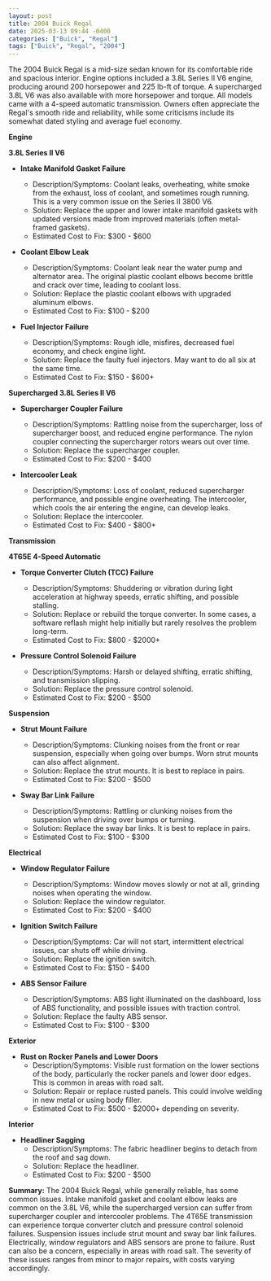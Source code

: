 ```yaml
---
layout: post
title: 2004 Buick Regal
date: 2025-03-13 09:44 -0400
categories: ["Buick", "Regal"]
tags: ["Buick", "Regal", "2004"]
---
```

The 2004 Buick Regal is a mid-size sedan known for its comfortable ride and spacious interior. Engine options included a 3.8L Series II V6 engine, producing around 200 horsepower and 225 lb-ft of torque. A supercharged 3.8L V6 was also available with more horsepower and torque. All models came with a 4-speed automatic transmission. Owners often appreciate the Regal's smooth ride and reliability, while some criticisms include its somewhat dated styling and average fuel economy.

**Engine**

**3.8L Series II V6**

*   **Intake Manifold Gasket Failure**
    *   Description/Symptoms: Coolant leaks, overheating, white smoke from the exhaust, loss of coolant, and sometimes rough running. This is a very common issue on the Series II 3800 V6.
    *   Solution: Replace the upper and lower intake manifold gaskets with updated versions made from improved materials (often metal-framed gaskets).
    *   Estimated Cost to Fix: $300 - $600

*   **Coolant Elbow Leak**
    *   Description/Symptoms: Coolant leak near the water pump and alternator area. The original plastic coolant elbows become brittle and crack over time, leading to coolant loss.
    *   Solution: Replace the plastic coolant elbows with upgraded aluminum elbows.
    *   Estimated Cost to Fix: $100 - $200

*   **Fuel Injector Failure**
    * Description/Symptoms: Rough idle, misfires, decreased fuel economy, and check engine light.
    * Solution: Replace the faulty fuel injectors. May want to do all six at the same time.
    * Estimated Cost to Fix: $150 - $600+

**Supercharged 3.8L Series II V6**

*   **Supercharger Coupler Failure**
    *   Description/Symptoms: Rattling noise from the supercharger, loss of supercharger boost, and reduced engine performance. The nylon coupler connecting the supercharger rotors wears out over time.
    *   Solution: Replace the supercharger coupler.
    *   Estimated Cost to Fix: $200 - $400

*   **Intercooler Leak**
    *   Description/Symptoms: Loss of coolant, reduced supercharger performance, and possible engine overheating. The intercooler, which cools the air entering the engine, can develop leaks.
    *   Solution: Replace the intercooler.
    *   Estimated Cost to Fix: $400 - $800+

**Transmission**

**4T65E 4-Speed Automatic**

*   **Torque Converter Clutch (TCC) Failure**
    *   Description/Symptoms: Shuddering or vibration during light acceleration at highway speeds, erratic shifting, and possible stalling.
    *   Solution: Replace or rebuild the torque converter. In some cases, a software reflash might help initially but rarely resolves the problem long-term.
    *   Estimated Cost to Fix: $800 - $2000+

*   **Pressure Control Solenoid Failure**
    *   Description/Symptoms: Harsh or delayed shifting, erratic shifting, and transmission slipping.
    *   Solution: Replace the pressure control solenoid.
    *   Estimated Cost to Fix: $200 - $500

**Suspension**

*   **Strut Mount Failure**
    *   Description/Symptoms: Clunking noises from the front or rear suspension, especially when going over bumps. Worn strut mounts can also affect alignment.
    *   Solution: Replace the strut mounts. It is best to replace in pairs.
    *   Estimated Cost to Fix: $200 - $500

*   **Sway Bar Link Failure**
    *   Description/Symptoms: Rattling or clunking noises from the suspension when driving over bumps or turning.
    *   Solution: Replace the sway bar links. It is best to replace in pairs.
    *   Estimated Cost to Fix: $100 - $300

**Electrical**

*   **Window Regulator Failure**
    *   Description/Symptoms: Window moves slowly or not at all, grinding noises when operating the window.
    *   Solution: Replace the window regulator.
    *   Estimated Cost to Fix: $200 - $400

*   **Ignition Switch Failure**
    * Description/Symptoms: Car will not start, intermittent electrical issues, car shuts off while driving.
    * Solution: Replace the ignition switch.
    * Estimated Cost to Fix: $150 - $400

*   **ABS Sensor Failure**
    *   Description/Symptoms: ABS light illuminated on the dashboard, loss of ABS functionality, and possible issues with traction control.
    *   Solution: Replace the faulty ABS sensor.
    *   Estimated Cost to Fix: $100 - $300

**Exterior**

*   **Rust on Rocker Panels and Lower Doors**
    *   Description/Symptoms: Visible rust formation on the lower sections of the body, particularly the rocker panels and lower door edges. This is common in areas with road salt.
    *   Solution: Repair or replace rusted panels. This could involve welding in new metal or using body filler.
    *   Estimated Cost to Fix: $500 - $2000+ depending on severity.

**Interior**

*   **Headliner Sagging**
    *   Description/Symptoms: The fabric headliner begins to detach from the roof and sag down.
    *   Solution: Replace the headliner.
    *   Estimated Cost to Fix: $200 - $500

**Summary:** The 2004 Buick Regal, while generally reliable, has some common issues. Intake manifold gasket and coolant elbow leaks are common on the 3.8L V6, while the supercharged version can suffer from supercharger coupler and intercooler problems. The 4T65E transmission can experience torque converter clutch and pressure control solenoid failures. Suspension issues include strut mount and sway bar link failures. Electrically, window regulators and ABS sensors are prone to failure. Rust can also be a concern, especially in areas with road salt. The severity of these issues ranges from minor to major repairs, with costs varying accordingly.

